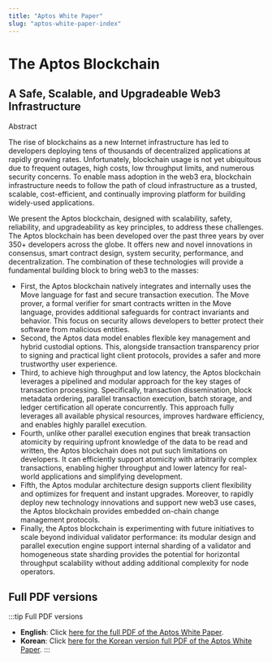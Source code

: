 ```yaml
---
title: "Aptos White Paper"
slug: "aptos-white-paper-index"
---
```


# The Aptos Blockchain

## A Safe, Scalable, and Upgradeable Web3 Infrastructure

Abstract

The rise of blockchains as a new Internet infrastructure has led to developers deploying tens of
thousands of decentralized applications at rapidly growing rates. Unfortunately, blockchain usage
is not yet ubiquitous due to frequent outages, high costs, low throughput limits, and numerous
security concerns. To enable mass adoption in the web3 era, blockchain infrastructure needs
to follow the path of cloud infrastructure as a trusted, scalable, cost-efficient, and continually
improving platform for building widely-used applications.

We present the Aptos blockchain, designed with scalability, safety, reliability, and upgradeability
as key principles, to address these challenges. The Aptos blockchain has been developed over the
past three years by over 350+ developers across the globe. It offers new and novel innovations
in consensus, smart contract design, system security, performance, and decentralization. The
combination of these technologies will provide a fundamental building block to bring web3 to the
masses:

- First, the Aptos blockchain natively integrates and internally uses the Move language for fast
  and secure transaction execution. The Move prover, a formal verifier for smart contracts
  written in the Move language, provides additional safeguards for contract invariants and
  behavior. This focus on security allows developers to better protect their software from
  malicious entities.
- Second, the Aptos data model enables flexible key management and hybrid custodial options.
  This, alongside transaction transparency prior to signing and practical light client protocols,
  provides a safer and more trustworthy user experience.
- Third, to achieve high throughput and low latency, the Aptos blockchain leverages a pipelined
  and modular approach for the key stages of transaction processing. Specifically, transaction
  dissemination, block metadata ordering, parallel transaction execution, batch storage, and
  ledger certification all operate concurrently. This approach fully leverages all available physical resources, improves hardware efficiency, and enables highly parallel execution.
- Fourth, unlike other parallel execution engines that break transaction atomicity by requiring
  upfront knowledge of the data to be read and written, the Aptos blockchain does not put
  such limitations on developers. It can efficiently support atomicity with arbitrarily complex
  transactions, enabling higher throughput and lower latency for real-world applications and
  simplifying development.
- Fifth, the Aptos modular architecture design supports client flexibility and optimizes for
  frequent and instant upgrades. Moreover, to rapidly deploy new technology innovations
  and support new web3 use cases, the Aptos blockchain provides embedded on-chain change
  management protocols.
- Finally, the Aptos blockchain is experimenting with future initiatives to scale beyond individual validator performance: its modular design and parallel execution engine support internal
  sharding of a validator and homogeneous state sharding provides the potential for horizontal
  throughput scalability without adding additional complexity for node operators.

## Full PDF versions

:::tip Full PDF versions

- **English**: Click [here for the full PDF of the Aptos White Paper](/papers/Aptos-Whitepaper.pdf).
- **Korean**: Click [here for the Korean version full PDF of the Aptos White Paper](/papers/whitepaper-korean.pdf).
  :::
